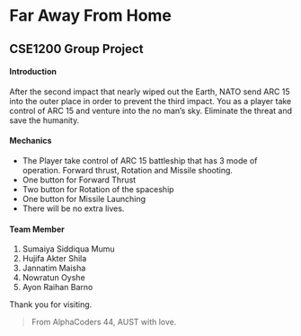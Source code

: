 # Far Away From Home

## CSE1200 Group Project

#### Introduction

After the second impact that nearly wiped out the Earth, NATO send ARC 15 into the outer place in order to prevent the third impact.
You as a player take control of ARC 15 and venture into the no man’s sky. Eliminate the threat and save the humanity.

#### Mechanics

- The Player take control of ARC 15 battleship that has 3 mode of operation. Forward thrust, Rotation and Missile shooting.
- One button for Forward Thrust
- Two button for Rotation of the spaceship
- One button for Missile Launching
- There will be no extra lives.

#### Team Member

1. Sumaiya Siddiqua Mumu
2. Hujifa Akter Shila
3. Jannatim Maisha
4. Nowratun Oyshe
5. Ayon Raihan Barno

Thank you for visiting.
> From AlphaCoders 44, AUST with love.
